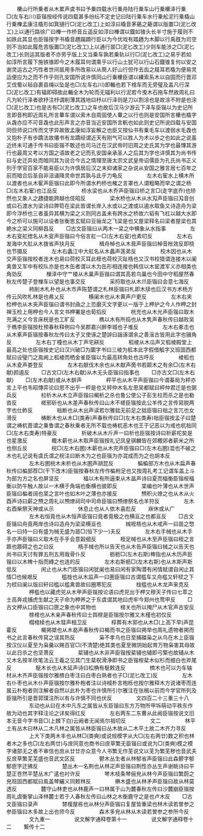 <!-- { "loadSidebar": true } -->
　　欙山行所乗者从木累声虞书曰予乗四载水行乗舟陆行乗车山行乗欙泽行乗□(左车右川)臣锴按经传说四载甚多纷纭不定史记曰陆行乗车水行乗舩泥行乗橇山行乗檋孟康注橇形如箕擿行□(泥匕改工)上如淳曰橇音茅蕝之蕝谓以版置□(泥匕改工)上以通行路徐广曰檋一作桥音丘遥反如淳曰檋谓以鐡如锥头长半寸施于履则不如跌此其显也臣锴按字书橇音趫蹋蹢行臣以为今优戏有踏趫为木脚以行禹旣为司空则不当如此履危苦版置□(泥匕改工)上以通行噐□(泥匕改工)少则车能涉之□(泥匕改工)长则运其版者不亦劳乎版上又当乗车孰若乗轨以行□(泥匕改工)之易乎若如如淳所言履下施铁锥即今之木履耳何谓乘乎以行山土犹可以行山石鐡锥复何以安之谢灵运古之巧性者世间噐用多所改易以从蕳人好山行但作去齿之屐耳若橇为便易灵运便应为之而不作乎则孔安国所说许慎同山行乗欙臣谓以纝索系木以自固而行晋邓艾伐蜀以毡自裹县绳以坠是也□(左车右川)即輴也若下棺车而无旁璧及盖凡行深□(泥匕改工)有辐即碍故此輴全木为轮而无辐利以行泥若今曵木石拖车然故周礼曰凡为轮行泽者欲杼注杼谓削薄其践地曰杼以行泽则是刀以割涂也是故涂不附是也涂□(泥匕改工)也是古有□(泥匕改工)之车也故后汉马少游云下泽车臣锴以为史记所言即音枸即近周礼所言輂车谓以索木自周固使人輂之以行也则是安国所言欙也橇字从毳亦应不可音毳也此形声言之亦音当近安国所言軓也如此则史记所说四载与安国同但师说口传而文字异故致孟康如淳妄解之也臣又按仙书有乗毛车以渡弱水毛毳也又抱朴子有歩蹻法故僊书有龙蹻经谓近天有刚气可以胜人为术以歩之也如此之说虽近终未可通于传书曰臣锴不敢述也司马迁在汉武帝时旧周之史氏其为学也最慱其游行也最周又考以方国之语故老之记而孔安国亲承圣人之后其为学也详慎其为尚书传曰与史迁异处而暗同其为说合今古之情理至唐太宗文武皇帝诏儒臣为孔氏尚书正义列于学官百家不能易臣以为许慎居后汉之末抑诸家之杂说从安国之雅言居七百年之前而暗合后圣自非沮诵降灵命世其孰与此乎力龟反
　　
　　左木右寉水上横木所以渡者也从木寉声臣锴曰此即今所谓水杓桥也榷之言罩也人谓粗略而举之谓之杨□(左木右寉)也江岳反
　　
　　桥水梁也从木乔声臣锴曰桥之言□(走字底乔)也矫然也又象人之趫捷能跨越也伎昭反
　　
　　梁水桥也从木从水刄声臣锴曰刄音创或曰石渡水为梁诗曰弊笱在梁此皆谓长岸入水或以之渡或以遏水取鱼又诗造舟为梁即今浮桥也三者虽异其横为梁之义则同古盖未有跨水之桥故六韬有飞杠以越大水即今之桥可以施可以设者张衡思玄赋曰豆骊龙之飞梁是也又屋梁释名曰梁者屋梁也其絶水之梁义同柳昌反
　　□古文臣锴曰从两木一梁之中横象从水指事
　　
　　左木右叜舡揔名从木叜声臣锴曰今俗言舡一□(左木右叜)也素叨反
　　
　　左木右发海中大舡从木拨省声扶月反
　　
　　楫舟棹也从木咠声臣锴曰棹音枨效反即桡也节摄反
　　
　　左木右蠡江中大舡名从木蠡声莲弟反
　　
　　校木因也从木交声臣锴按校者连木也易曰荷校灭耳此桎也荷校灭趾梏也又汉书校猎谓连接木以阑禽兽又军中有校队亦是也木缶者谓以木为缶形相连接也韩信以木罂渡军义亦相类也角効反
　　
　　樔泽中守艹楼从木巢声臣锴曰谓其高若鸟巢也今田中守稻屋然春秋左传楚子登樔车以望是也事交反
　　
　　采捋取也从木爪臣锴曰会意七海反
　　
　　柿削木札朴也从木市声陈楚谓之札林臣锴曰札即木牍也后汉书方术杨方传云风吹札林是也弗乂反
　　
　　横阑木也从木黄声户更反
　　
　　左木右夹检柙也从木夹声臣锴曰谓书封凾之上恐磨灭文字更以一版于上柙护之今人作柙之封禅玉检上用柙也今人言文书柙署是也荀搯反
　　
　　桄充也从木光声臣锴曰取木充满之义今言床桄是也工旷反
　　
　　檇以木有所捣也从木隽声春秋传曰越败吴于檇李臣锴按杜预春秋释例曰今吴郡嘉兴醉李城也子堆反
　　
　　左木右豖击也从木豖声臣锴按春秋左传曰太子又使诼之楚辝曰謡诼谓余之善滛古皆用此字也辍角反
　　
　　左木右丁橦也从木丁声宅耕反
　　
　　柧棱从木瓜声又柧棱殿堂上最高之处也臣锴按史记曰汉兴破□为圜字书曰三棱为柧本此字假借觚字又班固西都赋曰设璧门之鳯阙上柧棱而栖金雀臣锴以为最高转角处也古呼反
　　
　　棱柧也从木夌声娄登反
　　
　　左木右献伐木余也从木献声啇书若颠木之有余□(左木右献)颜遏反
　　□古文□(左木右献)从木无头臣锴曰指事也
　　□亦古文□(左木右献)
　　□(左木右献)或从木辥声
　　
　　枰平也从木平声臣锴曰今谓棊局为枰亦言上平也韦昭慱弈论曰思不出乎一枰是也又枰仲木名左思吴都赋曰枰仲君迁是也弼兵反
　　
　　柆析木从木立声臣锴曰楬析之杀也鲁公使公子彭生柆而杀之是也勒沓反
　　
　　槎邪斫也从木差声春秋传曰山木不槎臣锴按此公羊传之言传冩脱两字也仕鲊反
　　
　　柮断也从木出声读若尔雅貀无前足之貀臣锴曰柮之言兀也女滑反
　　
　　梼断木也从木□(类寿)声春秋传曰□(左木右类寿)柮臣锴按孟子曰楚谓之梼杌晋谓之乗鲁谓之春秋乗者无所不载也梼杌恶木也王于记恶以为戒也杌柮同□(左木右类寿)特豪反
　　
　　析破木从木斤声一曰析也臣锴按诗曰析薪柁矣是也星激反
　　
　　棷木薪也从木取声臣锴按礼记凤皇骐麟皆在郊棷郊者薪米之所也侧丘反
　　
　　梡□(左木右圂)木薪也从木完声臣锴曰□(左木右圂)混也不破之木也礼记说有虞氏谓之梡注曰断木为之也臣锴为亦混成而为之也胡本反
　　
　　左木右圂梡木未析也从木圂声胡昆反
　　
　　楄楄部方木也从木扁声春秋传曰楄部荐□(干下改木)臣锴按春秋左传作楄柎足也又按周礼考工记谓车盖上斗为部为方之名也屏坚反
　　
　　楅以木有所逼束从木畐声诗曰夏而楅衡臣锴桉楅衡以防牛触人故以一木横于角端也衡横也彼即反
　　
　　枼编也叶薄也从木世声臣锴曰楄者阔也枼之言叶也如木叶之薄也亦接反
　　
　　槱积火燎之也从木从火酉声诗曰薪之槱之周礼以槱燎祠司中司命臣锴曰槱燎祭名也羊狩反
　　
　　左木右酉柴祭天神或从示
　　
　　休息止也从人依木喜彪反
　　庥休或从广
　　
　　左木右恒竟也从木恒声臣锴曰竟者竟极之也横亘之也都亘反
　　□古文臣锴曰舟竟两岸也诗曰造舟为梁梁横亘也
　　
　　械桎梏也从木戒声一曰噐之惣名一曰持一曰有盛为械无盛为噐□(恒下少一)夫反
　　
　　左木右手械也从木手手亦声臣锴曰义取木在手手会意榖细反
　　
　　桎足械也从木至声臣锴曰桎之言踬也踬碍之也之曰反
　　
　　梏手械也所以告天也从木告声臣锴曰械之以告天也尚书曰天讨有罪五刑五用哉骨仆反
　　
　　枥枥□(左木右斯)椑指也从木历声臣锴曰以木椑十指而縳之也连的反
　　
　　左木右斯枥□(左木右斯)也从木斯声斯低反
　　
　　闲止也从木门臣锴曰闲犹阑也易曰闲有家陶潜有闲情赋谓自闲止其情□也候艰反
　　
　　槛栊也从木监声一曰圏臣锴曰古谓槛车又舟槛又轩棂之下为棂曰阑以版曰轩曰槛以槛禽兽故曰圈寒犯反
　　
　　栊槛也从木龙声来克反
　　
　　柙槛也以藏虎兕从木甲声臣锴按论语曰虎兕出于柙又穆天子传曰七萃之士高奔戎捕虎生献之天子命为柙养之于东虞谓其地曰虎牢今郑州也莺甲反
　　□古文柙从口臣锴曰口匣之象也中其物也
　　
　　棺关也所以掩尸从木官声古安反
　　
　　榇棺也从木亲声春秋传曰士舆榇是臣锴按尔雅又木槿也初仅反
　　
　　槥棺椟也从木彗声相卫反
　　
　　椁葬有木郭也从木□(上高下早)声昆霍反
　　
　　楬掲桀也从木曷声春秋传曰楬而书之臣锴曰掲举也周礼遗物者掲而书之此言春秋传冩之误其热反
　　
　　枭不孝鸟也日至捕磔枭之从鸟在木上臣锴按汉仪以夏至为枭羹以赐百官□(不清楚)绝其类也夏至微阴始起育万物枭害其母故以此日杀之也坚萧反
　　
　　棐辅也从木非声臣锴按棐辅也辅即弓檠也故辅从木又木名按羊欣笔法云王羲之见其门生棐柷滑浄即书之臣锴桉棐木似杉而细白也斧尾反
　　
　　梴木长也从木延声诗曰松桷有梴敕连反
　　
　　櫅木也可以为车轴材从木齐声臣锴按尔雅櫅白枣注曰白枣白熟者也子□(泥匕改工)反
　　
　　左木右仆枣也从木仆声臣锴按尔雅朴枹者注以诗棫朴言枹栎也按尔雅释木方说诸枣而连属云朴枹者则注解者自然以此朴为枣也许慎所引尔雅注在张楫以前而今学官所列及臣锴所引是晋郭璞注所以有与许愼不同也伏反
　　
　　文四百二十三重三十八
　　
　　东动也从曰在木中凡东之属皆从东臣锴曰东方万物所甲坼萌动平秩东作故为动也其字释注论之详矣得红反
　　
　　左右两东二东曹从此阙臣锴按说文旧本无音今字书音□(上棘下白)云阙者无闻焉尔祖叨反
　　
　　文二
　　
　　林平土有丛木曰林从二木凡林之属皆从林臣锴曰丛木故从二木平土故二木齐力寻反
　　
　　上大下类两木丰也从林□(类奭)或说规模字从大□(左右两廿)数之积也林者木之多也□(左右两廿)与庻同意也商书曰庻草繁无臣锴曰或说为□(类奭)模之模字诸部无之者不审信也庻从廿廿亦众意今人书繁无作芜说文以芜为繁芜秽也音武夫反庻草繁芜芜盛也音武文区反
　　
　　鬰木丛生者从林郁省声臣锴曰此森鬰字郁郁鬯字迂拂反
　　
　　楚丛木一名荆也从林疋声臣锴曰荆性亦丛生声谢眺诗曰平楚正苍然平楚丛木广逺也衬许反
　　
　　棽木枝条棽俪皃从林今声臣锴曰繁蔚之皃班固西都赋曰鳯盖棽纚义同敕林反
　　
　　楙木盛也从林矛声臣锴曰故从林莫透反
　　
　　麓守山林吏也从林鹿声一曰林属于山为麓春秋左传曰沙麓崩臣锴按周礼虞衡掌山泽林麓士若于人春秋左传曰山林之木衡鹿守之是也卢木反
　　□古文臣锴曰录声
　　
　　棼椱屋栋也从林分声臣锴曰复屋皆重梁也林木读若曽参之参臣锴曰木多故上出也师今反
　　
　　森木多皃从林从木读若曽参之参所今反
　　
　　文九重一
　　
　　说文解字通释卷第十一
　　
　　说文解字通释卷十二
　　繋传十二
